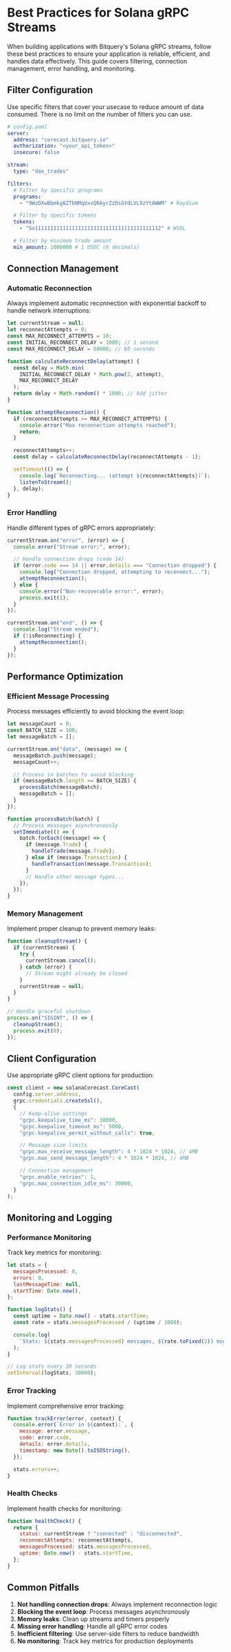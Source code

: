 # Best Practices for Solana gRPC Streams

When building applications with Bitquery's Solana gRPC streams, follow these best practices to ensure your application is reliable, efficient, and handles data effectively. This guide covers filtering, connection management, error handling, and monitoring.

## Filter Configuration

Use specific filters that cover your usecase to reduce amount of data consumed. There is no limit on the number of filters you can use.

```yaml
# config.yaml
server:
  address: "corecast.bitquery.io"
  authorization: "<your_api_token>"
  insecure: false

stream:
  type: "dex_trades"

filters:
  # Filter by specific programs
  programs:
    - "9WzDXwBbmkg8ZTbNMqUxvQRAyrZzDsGYdLVL9zYtAWWM" # Raydium

  # Filter by specific tokens
  tokens:
    - "So11111111111111111111111111111111111111112" # WSOL

  # Filter by minimum trade amount
  min_amount: 1000000 # 1 USDC (6 decimals)
```

## Connection Management

### Automatic Reconnection

Always implement automatic reconnection with exponential backoff to handle network interruptions:

```javascript
let currentStream = null;
let reconnectAttempts = 0;
const MAX_RECONNECT_ATTEMPTS = 10;
const INITIAL_RECONNECT_DELAY = 1000; // 1 second
const MAX_RECONNECT_DELAY = 60000; // 60 seconds

function calculateReconnectDelay(attempt) {
  const delay = Math.min(
    INITIAL_RECONNECT_DELAY * Math.pow(2, attempt),
    MAX_RECONNECT_DELAY
  );
  return delay + Math.random() * 1000; // Add jitter
}

function attemptReconnection() {
  if (reconnectAttempts >= MAX_RECONNECT_ATTEMPTS) {
    console.error("Max reconnection attempts reached");
    return;
  }

  reconnectAttempts++;
  const delay = calculateReconnectDelay(reconnectAttempts - 1);

  setTimeout(() => {
    console.log(`Reconnecting... (attempt ${reconnectAttempts})`);
    listenToStream();
  }, delay);
}
```

### Error Handling

Handle different types of gRPC errors appropriately:

```javascript
currentStream.on("error", (error) => {
  console.error("Stream error:", error);

  // Handle connection drops (code 14)
  if (error.code === 14 || error.details === "Connection dropped") {
    console.log("Connection dropped, attempting to reconnect...");
    attemptReconnection();
  } else {
    console.error("Non-recoverable error:", error);
    process.exit(1);
  }
});

currentStream.on("end", () => {
  console.log("Stream ended");
  if (!isReconnecting) {
    attemptReconnection();
  }
});
```

## Performance Optimization

### Efficient Message Processing

Process messages efficiently to avoid blocking the event loop:

```javascript
let messageCount = 0;
const BATCH_SIZE = 100;
let messageBatch = [];

currentStream.on("data", (message) => {
  messageBatch.push(message);
  messageCount++;

  // Process in batches to avoid blocking
  if (messageBatch.length >= BATCH_SIZE) {
    processBatch(messageBatch);
    messageBatch = [];
  }
});

function processBatch(batch) {
  // Process messages asynchronously
  setImmediate(() => {
    batch.forEach((message) => {
      if (message.Trade) {
        handleTrade(message.Trade);
      } else if (message.Transaction) {
        handleTransaction(message.Transaction);
      }
      // Handle other message types...
    });
  });
}
```

### Memory Management

Implement proper cleanup to prevent memory leaks:

```javascript
function cleanupStream() {
  if (currentStream) {
    try {
      currentStream.cancel();
    } catch (error) {
      // Stream might already be closed
    }
    currentStream = null;
  }
}

// Handle graceful shutdown
process.on("SIGINT", () => {
  cleanupStream();
  process.exit(0);
});
```

## Client Configuration

Use appropriate gRPC client options for production:

```javascript
const client = new solanaCorecast.CoreCast(
  config.server.address,
  grpc.credentials.createSsl(),
  {
    // Keep-alive settings
    "grpc.keepalive_time_ms": 30000,
    "grpc.keepalive_timeout_ms": 5000,
    "grpc.keepalive_permit_without_calls": true,

    // Message size limits
    "grpc.max_receive_message_length": 4 * 1024 * 1024, // 4MB
    "grpc.max_send_message_length": 4 * 1024 * 1024, // 4MB

    // Connection management
    "grpc.enable_retries": 1,
    "grpc.max_connection_idle_ms": 30000,
  }
);
```

## Monitoring and Logging

### Performance Monitoring

Track key metrics for monitoring:

```javascript
let stats = {
  messagesProcessed: 0,
  errors: 0,
  lastMessageTime: null,
  startTime: Date.now(),
};

function logStats() {
  const uptime = Date.now() - stats.startTime;
  const rate = stats.messagesProcessed / (uptime / 1000);

  console.log(
    `Stats: ${stats.messagesProcessed} messages, ${rate.toFixed(2)} msg/sec`
  );
}

// Log stats every 30 seconds
setInterval(logStats, 30000);
```

### Error Tracking

Implement comprehensive error tracking:

```javascript
function trackError(error, context) {
  console.error(`Error in ${context}:`, {
    message: error.message,
    code: error.code,
    details: error.details,
    timestamp: new Date().toISOString(),
  });

  stats.errors++;
}
```

### Health Checks

Implement health checks for monitoring:

```javascript
function healthCheck() {
  return {
    status: currentStream ? "connected" : "disconnected",
    reconnectAttempts: reconnectAttempts,
    messagesProcessed: stats.messagesProcessed,
    uptime: Date.now() - stats.startTime,
  };
}
```

## Common Pitfalls

1. **Not handling connection drops**: Always implement reconnection logic
2. **Blocking the event loop**: Process messages asynchronously
3. **Memory leaks**: Clean up streams and timers properly
4. **Missing error handling**: Handle all gRPC error codes
5. **Inefficient filtering**: Use server-side filters to reduce bandwidth
6. **No monitoring**: Track key metrics for production deployments

